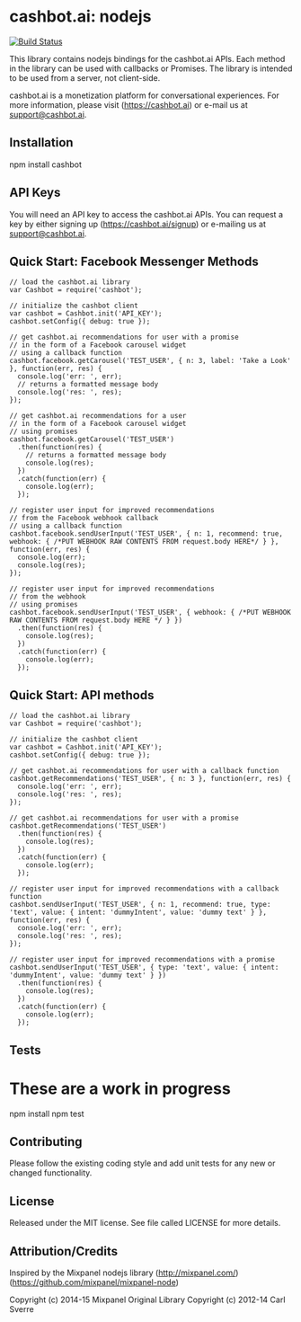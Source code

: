 cashbot.ai: nodejs
=========
[![Build Status](https://travis-ci.org/cashbot/cashbot-node.svg?branch=master)](https://travis-ci.org/cashbot/cashbot-node)

This library contains nodejs bindings for the cashbot.ai APIs. Each method in
the library can be used with callbacks or Promises. The library is intended to
be used from a server, not client-side.

cashbot.ai is a monetization platform for conversational experiences. For more
information, please visit (https://cashbot.ai) or e-mail us at
[support@cashbot.ai](mailto://support@cashbot.ai).



Installation
-----------

  npm install cashbot

API Keys
-----------

You will need an API key to access the cashbot.ai APIs. You can request a key by
either signing up (https://cashbot.ai/signup) or e-mailing us at
[support@cashbot.ai](mailto://support@cashbot.ai).

Quick Start: Facebook Messenger Methods
-----------

```
// load the cashbot.ai library
var Cashbot = require('cashbot');

// initialize the cashbot client
var cashbot = Cashbot.init('API_KEY');
cashbot.setConfig({ debug: true });

// get cashbot.ai recommendations for user with a promise
// in the form of a Facebook carousel widget
// using a callback function
cashbot.facebook.getCarousel('TEST_USER', { n: 3, label: 'Take a Look' }, function(err, res) {
  console.log('err: ', err);
  // returns a formatted message body
  console.log('res: ', res);
});

// get cashbot.ai recommendations for a user
// in the form of a Facebook carousel widget
// using promises
cashbot.facebook.getCarousel('TEST_USER')
  .then(function(res) {
    // returns a formatted message body
    console.log(res);
  })
  .catch(function(err) {
    console.log(err);
  });

// register user input for improved recommendations
// from the Facebook webhook callback
// using a callback function
cashbot.facebook.sendUserInput('TEST_USER', { n: 1, recommend: true, webhook: { /*PUT WEBHOOK RAW CONTENTS FROM request.body HERE*/ } }, function(err, res) {
  console.log(err);
  console.log(res);
});

// register user input for improved recommendations
// from the webhook
// using promises
cashbot.facebook.sendUserInput('TEST_USER', { webhook: { /*PUT WEBHOOK RAW CONTENTS FROM request.body HERE */ } })
  .then(function(res) {
    console.log(res);
  })
  .catch(function(err) {
    console.log(err);
  });
```

Quick Start: API methods
-----------

```
// load the cashbot.ai library
var Cashbot = require('cashbot');

// initialize the cashbot client
var cashbot = Cashbot.init('API_KEY');
cashbot.setConfig({ debug: true });

// get cashbot.ai recommendations for user with a callback function
cashbot.getRecommendations('TEST_USER', { n: 3 }, function(err, res) {
  console.log('err: ', err);
  console.log('res: ', res);
});

// get cashbot.ai recommendations for user with a promise
cashbot.getRecommendations('TEST_USER')
  .then(function(res) {
    console.log(res);
  })
  .catch(function(err) {
    console.log(err);
  });

// register user input for improved recommendations with a callback function
cashbot.sendUserInput('TEST_USER', { n: 1, recommend: true, type: 'text', value: { intent: 'dummyIntent', value: 'dummy text' } }, function(err, res) {
  console.log('err: ', err);
  console.log('res: ', res);
});

// register user input for improved recommendations with a promise
cashbot.sendUserInput('TEST_USER', { type: 'text', value: { intent: 'dummyIntent', value: 'dummy text' } })
  .then(function(res) {
    console.log(res);
  })
  .catch(function(err) {
    console.log(err);
  });
```

Tests
-----

  # These are a work in progress
  npm install
  npm test

Contributing
-----

Please follow the existing coding style and add unit tests for any new or changed functionality. 

License
-------------------

Released under the MIT license.  See file called LICENSE for more details.

Attribution/Credits
-------------------

Inspired by the Mixpanel nodejs library
(http://mixpanel.com/)
(https://github.com/mixpanel/mixpanel-node)

Copyright (c) 2014-15 Mixpanel
Original Library Copyright (c) 2012-14 Carl Sverre
